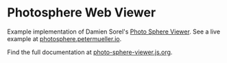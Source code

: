 # Photosphere Web Viewer

Example implementation of Damien Sorel's [Photo Sphere Viewer](https://github.com/mistic100/Photo-Sphere-Viewer). See a live example at [photosphere.petermueller.io](https://photosphere.petermueller.io).

Find the full documentation at [photo-sphere-viewer.js.org](https://photo-sphere-viewer.js.org/).